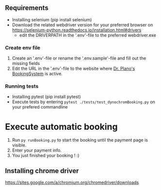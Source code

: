 ## Requirements
* Installing selenium (pip install selenium)
* Download the related webdriver version for your preferred browser on https://selenium-python.readthedocs.io/installation.html#drivers 
    * edit the DRIVERPATH in the '.env'-file to the preferred webdriver.exe

### Create env file
1. Create an '.env'-file or rename the '.env.sample'-file and fill out the missing fields 
2. Edit the URL in the '.env'-file to the website where [Dr. Plano's BookingSystem](https://www.dr-plano.com/de/) is active.

### Running tests
* Installing pytest (pip install pytest)
* Execute tests by entering ```pytest ./tests/test_dynochromBooking.py``` on your prefered commandline

# Execute automatic booking
1. Run ```py runBooking.py``` to start the booking until the payment page is visible.
2. Enter your payment info. 
3. You just finished your booking ! :) 



## Installing chrome driver 
https://sites.google.com/a/chromium.org/chromedriver/downloads 



